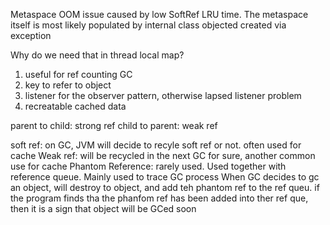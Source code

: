 Metaspace OOM issue caused by low SoftRef LRU time. The metaspace itself is most likely populated by internal class objected created via exception

Why do we need that in thread local map?

1. useful for ref counting GC
2. key to refer to object
3. listener for the observer pattern, otherwise lapsed listener problem
4. recreatable cached data

parent to child: strong ref
child to parent: weak ref

soft ref: on GC, JVM will decide to recyle soft ref or not. often used for cache
Weak ref: will be recycled in the next GC for sure, another common use for cache
Phantom Reference: rarely used. Used together with reference queue. Mainly used to trace GC process
When GC decides to gc an object, will destroy to object, and add teh phantom ref to the ref queu. if the program finds tha the phanfom ref has been added into ther ref que, then it is a sign that object will be GCed soon


